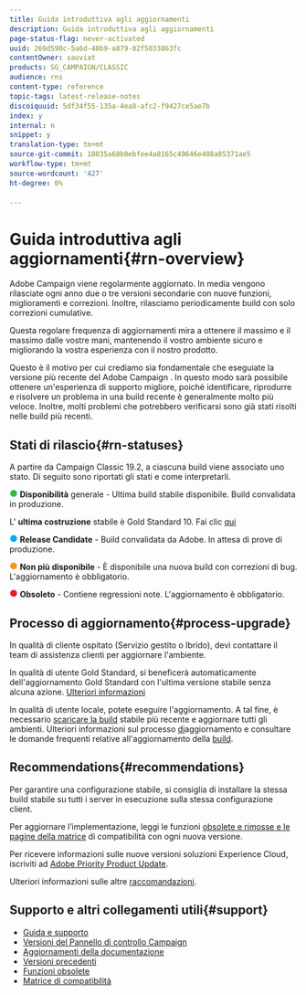 ```yaml
---
title: Guida introduttiva agli aggiornamenti
description: Guida introduttiva agli aggiornamenti
page-status-flag: never-activated
uuid: 269d590c-5a6d-40b9-a879-02f5033863fc
contentOwner: sauviat
products: SG_CAMPAIGN/CLASSIC
audience: rns
content-type: reference
topic-tags: latest-release-notes
discoiquuid: 5df34f55-135a-4ea8-afc2-f9427ce5ae7b
index: y
internal: n
snippet: y
translation-type: tm+mt
source-git-commit: 18035a68b0ebfee4a8165c49646e408a85371ae5
workflow-type: tm+mt
source-wordcount: '427'
ht-degree: 0%

---
```



# Guida introduttiva agli aggiornamenti{#rn-overview}

 Adobe Campaign viene regolarmente aggiornato. In media vengono rilasciate ogni anno due o tre versioni secondarie con nuove funzioni, miglioramenti e correzioni. Inoltre, rilasciamo periodicamente build con solo correzioni cumulative.

Questa regolare frequenza di aggiornamenti mira a ottenere il massimo e il massimo dalle vostre mani, mantenendo il vostro ambiente sicuro e migliorando la vostra esperienza con il nostro prodotto.

Questo è il motivo per cui crediamo sia fondamentale che eseguiate la versione più recente del Adobe Campaign . In questo modo sarà possibile ottenere un&#39;esperienza di supporto migliore, poiché identificare, riprodurre e risolvere un problema in una build recente è generalmente molto più veloce. Inoltre, molti problemi che potrebbero verificarsi sono già stati risolti nelle build più recenti.

## Stati di rilascio{#rn-statuses}

A partire da Campaign Classic 19.2, a ciascuna build viene associato uno stato. Di seguito sono riportati gli stati e come interpretarli.

![](assets/do-not-localize/green3.png) **Disponibilità** generale - Ultima build stabile disponibile. Build convalidata in produzione.

L&#39; **ultima costruzione** stabile è Gold Standard 10. Fai clic [qui](../../rn/using/gold-standard.md)

![](assets/do-not-localize/blue3.png) **Release Candidate** - Build convalidata da Adobe. In attesa di prove di produzione.

![](assets/do-not-localize/orange3.png) **Non più disponibile** - È disponibile una nuova build con correzioni di bug. L&#39;aggiornamento è obbligatorio.

![](assets/do-not-localize/red3.png) **Obsoleto** - Contiene regressioni note. L&#39;aggiornamento è obbligatorio.

## Processo di aggiornamento{#process-upgrade}

In qualità di cliente ospitato (Servizio gestito o Ibrido), devi contattare il team di assistenza clienti per aggiornare l&#39;ambiente.

In qualità di utente Gold Standard, si beneficerà automaticamente dell&#39;aggiornamento Gold Standard con l&#39;ultima versione stabile senza alcuna azione. [Ulteriori informazioni](https://helpx.adobe.com/campaign/kb/gold-standard.html)

In qualità di utente locale, potete eseguire l&#39;aggiornamento. A tal fine, è necessario [scaricare la build](https://experience.adobe.com/#/downloads/content/software-distribution/en/campaign.html) stabile più recente e aggiornare tutti gli ambienti. Ulteriori informazioni sul processo [di](https://helpx.adobe.com/campaign/kb/acc-build-upgrade.html)aggiornamento e consultare le domande frequenti relative all&#39;aggiornamento della [build](https://helpx.adobe.com/campaign/kb/build-upgrade-faq.html).

## Recommendations{#recommendations}

Per garantire una configurazione stabile, si consiglia di installare la stessa build stabile su tutti i server in esecuzione sulla stessa configurazione client.

Per aggiornare l’implementazione, leggi le funzioni [obsolete e rimosse e le pagine della matrice](../../rn/using/deprecated-features.md) di [](../../rn/using/compatibility-matrix.md) compatibilità con ogni nuova versione.

Per ricevere informazioni sulle nuove versioni  soluzioni Experience Cloud, iscriviti ad [Adobe Priority Product Update](https://www.adobe.com/subscription/priority-product-update.html).

Ulteriori informazioni sulle altre [raccomandazioni](https://helpx.adobe.com/campaign/kb/acc-build-upgrade.html#Recommendations).

## Supporto e altri collegamenti utili{#support}

* [Guida e supporto](https://helpx.adobe.com/campaign/kb/ac-support.html#acc-support)
* [Versioni del Pannello di controllo Campaign](https://docs.adobe.com/content/help/en/control-panel/using/release-notes.html)
* [Aggiornamenti della documentazione](../../rn/using/documentation-updates.md)
* [Versioni precedenti](../../rn/using/release--20-1.md)
* [Funzioni obsolete](../../rn/using/deprecated-features.md)
* [Matrice di compatibilità](../../rn/using/compatibility-matrix.md)

